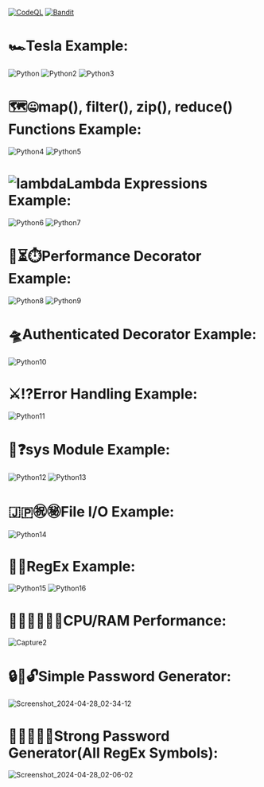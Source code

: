 [![CodeQL](https://github.com/meleksabit/My-Python-Examples/actions/workflows/codeql.yml/badge.svg)](https://github.com/meleksabit/My-Python-Examples/actions/workflows/codeql.yml)
[![Bandit](https://github.com/meleksabit/My-Python-Examples/actions/workflows/bandit.yml/badge.svg)](https://github.com/meleksabit/My-Python-Examples/actions/workflows/bandit.yml)
# 🏎️Tesla Example:
![Python](https://user-images.githubusercontent.com/32045473/153525858-85772918-62df-4f29-9316-ccc946eb5eab.png)
![Python2](https://user-images.githubusercontent.com/32045473/153525899-d11d6922-075d-416e-b88a-1c14d4f62815.png)
![Python3](https://user-images.githubusercontent.com/32045473/153526032-62f423d1-77e6-4725-b92c-e91aff4d4fb3.png)

# 🗺️🤐map(), filter(), zip(), reduce() Functions Example:
![Python4](https://user-images.githubusercontent.com/32045473/157985524-d50743cf-452b-4f59-ba37-fdf0359f1556.png)
![Python5](https://user-images.githubusercontent.com/32045473/157986048-f3aa95cc-8a17-428b-974c-8bc3b02b774d.png)

# ![lambda](https://user-images.githubusercontent.com/32045473/208557760-1d7a62fc-4ebf-49bf-9e84-b6016dd2440c.png)Lambda Expressions Example:
![Python6](https://user-images.githubusercontent.com/32045473/158043470-459870db-cedd-434a-baf1-bbc9be3d0efc.png)
![Python7](https://user-images.githubusercontent.com/32045473/158043476-e9af1a50-e62c-41e2-b760-af4694db9cb2.png)

# 🚄⏳⏱️Performance Decorator Example:
![Python8](https://user-images.githubusercontent.com/32045473/159143103-520e6d0e-2efb-4ae2-aa78-8e4b4efecaea.png)
![Python9](https://user-images.githubusercontent.com/32045473/159143111-94f57d8f-1766-4ab6-9163-016dfc42e6cf.png)

# 🛸Authenticated Decorator Example:
![Python10](https://user-images.githubusercontent.com/32045473/159143405-9b83d37f-4bd1-4d81-83a2-f988c947639a.png)

# ⚔️⁉️Error Handling Example:
![Python11](https://user-images.githubusercontent.com/32045473/160259848-bb356ebf-f41f-4b9b-9d58-d81795155636.png)

# 🤔❓sys Module Example:
![Python12](https://user-images.githubusercontent.com/32045473/167054407-a9b34957-68b9-411e-b607-5a889e8ae59e.png)
![Python13](https://user-images.githubusercontent.com/32045473/167054423-5d4d4d97-5f27-4930-8beb-6bbecd7c0c3e.png)

# 🇯🇵㊗️㊙️File I/O Example:
![Python14](https://user-images.githubusercontent.com/32045473/168042940-19f31355-4800-48e0-ae3c-1137e8397409.png)

# 🔣🔐RegEx Example:
![Python15](https://user-images.githubusercontent.com/32045473/206588113-4125c44a-df45-4a42-b7fd-1fc822cb6a92.png)
![Python16](https://user-images.githubusercontent.com/32045473/206590109-9b4ece8c-ef4a-4cf2-9983-0bf0cf776f61.png)

# 👩🏻‍💻🔳🧠🦾CPU/RAM Performance:
![Capture2](https://github.com/meleksabit/My-Python-Examples/assets/32045473/b188e394-f017-4633-9a4f-a77948623f61)

# 🔒🔑🔓Simple Password Generator:
![Screenshot_2024-04-28_02-34-12](https://github.com/meleksabit/My-Python-Examples/assets/32045473/66dc40f4-0139-4c69-a93c-24de35255da1)

# 👨🏻‍💻🔣🛅Strong Password Generator(All RegEx Symbols):
![Screenshot_2024-04-28_02-06-02](https://github.com/meleksabit/My-Python-Examples/assets/32045473/1af08765-944b-4c13-a2ed-dec7a5d33fc7)
